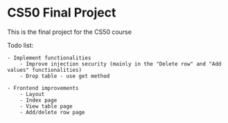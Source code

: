 # CS50 Final Project
 This is the final project for the CS50 course

Todo list:

    - Implement functionalities
        - Improve injection security (mainly in the "Delete row" and "Add values" functionalities)        
        - Drop table - use get method
    
    - Frontend improvements
        - Layout
        - Index page
        - View table page
        - Add/delete row page